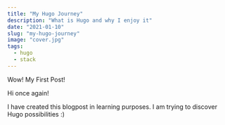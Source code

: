 ```yaml
---
title: "My Hugo Journey"
description: "What is Hugo and why I enjoy it"
date: "2021-01-10"
slug: "my-hugo-journey"
image: "cover.jpg"
tags:
  - hugo
  - stack
---
```


Wow! My First Post!

Hi once again!

I have created this blogpost in learning purposes. I am trying to discover Hugo possibilities :)
